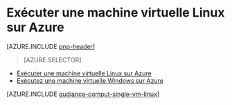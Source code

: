 <properties
   pageTitle="Exécutez une machine virtuelle Linux | Architecture de référence | Microsoft Azure"
   description="Procédure pour exécuter une Linux VM sur Azure, paiement l’attention sur extensibilité élevées, résilience, facilité de gestion et de sécurité."
   services=""
   documentationCenter="na"
   authors="MikeWasson"
   manager="roshar"
   editor=""
   tags=""/>

<tags
   ms.service="guidance"
   ms.devlang="na"
   ms.topic="article"
   ms.tgt_pltfrm="na"
   ms.workload="na"
   ms.date="10/20/2016"
   ms.author="mwasson"/>

# <a name="running-a-linux-vm-on-azure"></a>Exécuter une machine virtuelle Linux sur Azure

[AZURE.INCLUDE [pnp-header](../../includes/guidance-pnp-header-include.md)]

> [AZURE.SELECTOR]
- [Exécuter une machine virtuelle Linux sur Azure](guidance-compute-single-vm-linux.md)
- [Exécutez une machine virtuelle Windows sur Azure](guidance-compute-single-vm.md)

[AZURE.INCLUDE [gudiance-comput-single-vm-linux](../../includes/guidance-compute-single-vm-linux.md)]

